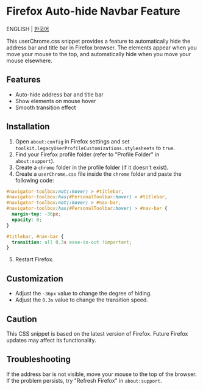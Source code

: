 # Firefox Auto-hide Navbar Feature

ENGLISH | [한국어](README_KO.md)

This userChrome.css snippet provides a feature to automatically hide the address bar and title bar in Firefox browser. The elements appear when you move your mouse to the top, and automatically hide when you move your mouse elsewhere.

## Features

- Auto-hide address bar and title bar
- Show elements on mouse hover
- Smooth transition effect

## Installation

1. Open `about:config` in Firefox settings and set `toolkit.legacyUserProfileCustomizations.stylesheets` to `true`.
2. Find your Firefox profile folder (refer to "Profile Folder" in `about:support`).
3. Create a `chrome` folder in the profile folder (if it doesn't exist).
4. Create a `userChrome.css` file inside the `chrome` folder and paste the following code:

```css
#navigator-toolbox:not(:hover) > #titlebar,
#navigator-toolbox:has(#PersonalToolbar:hover) > #titlebar,
#navigator-toolbox:not(:hover) > #nav-bar,
#navigator-toolbox:has(#PersonalToolbar:hover) > #nav-bar {
  margin-top: -36px;
  opacity: 0;
}

#titlebar, #nav-bar {
  transition: all 0.3s ease-in-out !important;
}
```

5. Restart Firefox.

## Customization

- Adjust the `-36px` value to change the degree of hiding.
- Adjust the `0.3s` value to change the transition speed.

## Caution

This CSS snippet is based on the latest version of Firefox. Future Firefox updates may affect its functionality.

## Troubleshooting

If the address bar is not visible, move your mouse to the top of the browser. If the problem persists, try "Refresh Firefox" in `about:support`.
